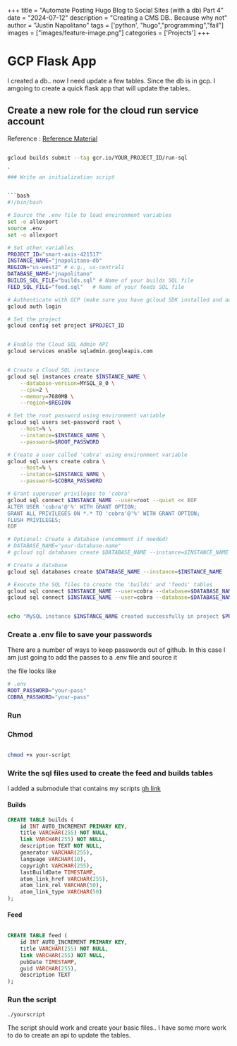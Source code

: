 +++
title =  "Automate Posting Hugo Blog to Social Sites (with a db) Part 4"
date = "2024-07-12"
description = "Creating a CMS DB.. Because why not"
author = "Justin Napolitano"
tags = ['python', "hugo","programming","fail"]
images = ["images/feature-image.png"]
categories = ['Projects']
+++


# GCP Flask App

I created a db.. now I need update a few tables. Since the db is in gcp. I amgoing to create a quick flask app that will update the tables..



## Create a new role for the cloud run service account

Reference : [Reference Material](https://cloud.google.com/sql/docs/mysql/connect-instance-cloud-run#deploy_sample_app_to)

```bash 

gcloud builds submit --tag gcr.io/YOUR_PROJECT_ID/run-sql

`
### Write an initialization script


```bash
#!/bin/bash

# Source the .env file to load environment variables
set -o allexport
source .env
set -o allexport

# Set other variables
PROJECT_ID="smart-axis-421517"
INSTANCE_NAME="jnapolitano-db"
REGION="us-west2" # e.g., us-central1
DATABASE_NAME="jnapolitano"
BUILDS_SQL_FILE="builds.sql" # Name of your builds SQL file
FEED_SQL_FILE="feed.sql"   # Name of your feeds SQL file

# Authenticate with GCP (make sure you have gcloud SDK installed and authenticated)
gcloud auth login

# Set the project
gcloud config set project $PROJECT_ID


# Enable the Cloud SQL Admin API
gcloud services enable sqladmin.googleapis.com


# Create a Cloud SQL instance
gcloud sql instances create $INSTANCE_NAME \
    --database-version=MYSQL_8_0 \
    --cpu=2 \
    --memory=7680MB \
    --region=$REGION

# Set the root password using environment variable
gcloud sql users set-password root \
    --host=% \
    --instance=$INSTANCE_NAME \
    --password=$ROOT_PASSWORD

# Create a user called 'cobra' using environment variable
gcloud sql users create cobra \
    --host=% \
    --instance=$INSTANCE_NAME \
    --password=$COBRA_PASSWORD

# Grant superuser privileges to 'cobra'
gcloud sql connect $INSTANCE_NAME --user=root --quiet << EOF
ALTER USER 'cobra'@'%' WITH GRANT OPTION;
GRANT ALL PRIVILEGES ON *.* TO 'cobra'@'%' WITH GRANT OPTION;
FLUSH PRIVILEGES;
EOF

# Optional: Create a database (uncomment if needed)
# DATABASE_NAME="your-database-name"
# gcloud sql databases create $DATABASE_NAME --instance=$INSTANCE_NAME

# Create a database
gcloud sql databases create $DATABASE_NAME --instance=$INSTANCE_NAME

# Execute the SQL files to create the 'builds' and 'feeds' tables
gcloud sql connect $INSTANCE_NAME --user=cobra --database=$DATABASE_NAME --quiet < $BUILDS_SQL_FILE
gcloud sql connect $INSTANCE_NAME --user=cobra --database=$DATABASE_NAME --quiet < $FEED_SQL_FILE


echo "MySQL instance $INSTANCE_NAME created successfully in project $PROJECT_ID with superuser 'cobra' and executed SQL files '$BUILDS_SQL_FILE' and '$FEEDS_SQL_FILE'."


```

### Create a .env file to save your passwords

There are a number of ways to keep passwords out of github. In this case I am just going to add the passes to a .env file and source it 

the file looks like 

```bash
# .env
ROOT_PASSWORD="your-pass"
COBRA_PASSWORD="your-pass"
```

### Run

### Chmod

```bash

chmod +x your-script

```

### Write the sql files used to create the feed and builds tables

I added a submodule that contains my scripts [gh link](https://github.com/justin-napolitano/mysql-config)

#### Builds

```sql
CREATE TABLE builds (
    id INT AUTO_INCREMENT PRIMARY KEY,
    title VARCHAR(255) NOT NULL,
    link VARCHAR(255) NOT NULL,
    description TEXT NOT NULL,
    generator VARCHAR(255),
    language VARCHAR(10),
    copyright VARCHAR(255),
    lastBuildDate TIMESTAMP,
    atom_link_href VARCHAR(255),
    atom_link_rel VARCHAR(50),
    atom_link_type VARCHAR(50)
);
```

#### Feed

```sql 

CREATE TABLE feed (
    id INT AUTO_INCREMENT PRIMARY KEY,
    title VARCHAR(255) NOT NULL,
    link VARCHAR(255) NOT NULL,
    pubDate TIMESTAMP,
    guid VARCHAR(255),
    description TEXT
);


```

### Run the script

```./yourscript```

The script should work and create your basic files.. I have some more work to do to create an api to update the tables.  